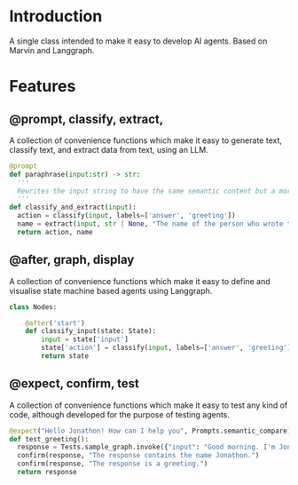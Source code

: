# Introduction
A single class intended to make it easy to develop AI agents. Based on Marvin and Langgraph.
# Features

## @prompt, classify, extract, 
A collection of convenience functions which make it easy to generate text, classify text, and extract data from text, using an LLM.

```` python
@prompt
def paraphrase(input:str) -> str:
  '''
  Rewrites the input string to have the same semantic content but a more creative and upbeat tone.
  '''
def classify_and_extract(input):
  action = classify(input, labels=['answer', 'greeting'])
  name = extract(input, str | None, "The name of the person who wrote the message")[0]
  return action, name
````

## @after, graph, display
A collection of convenience functions which make it easy to define and visualise state machine based agents using Langgraph.

```` python
class Nodes:

    @after('start')
    def classify_input(state: State):
        input = state['input']
        state['action'] = classify(input, labels=['answer', 'greeting'])
        return state
````

## @expect, confirm, test
A collection of convenience functions which make it easy to test any kind of code, although developed for the purpose of testing agents.

```` python
@expect("Hello Jonathon! How can I help you", Prompts.semantic_compare)
def test_greeting():
  response = Tests.sample_graph.invoke({"input": "Good morning. I'm Jonathon."})['response']
  confirm(response, "The response contains the name Jonathon.")
  confirm(response, "The response is a greeting.")
  return response
````

